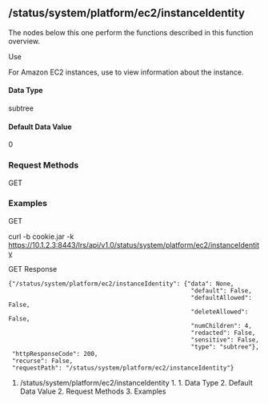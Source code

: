 ## /status/system/platform/ec2/instanceIdentity

The nodes below this one perform the functions described in this function
overview.

Use

For Amazon EC2 instances, use to view information about the instance.

#### Data Type

subtree

#### Default Data Value

0

### Request Methods

GET

### Examples

GET

curl -b cookie.jar -k
https://10.1.2.3:8443/lrs/api/v1.0/status/system/platform/ec2/instanceIdentity

GET Response

    
    
    {"/status/system/platform/ec2/instanceIdentity": {"data": None,
                                                       "default": False,
                                                       "defaultAllowed": False,
                                                       "deleteAllowed": False,
                                                       "numChildren": 4,
                                                       "redacted": False,
                                                       "sensitive": False,
                                                       "type": "subtree"},
     "httpResponseCode": 200,
     "recurse": False,
     "requestPath": "/status/system/platform/ec2/instanceIdentity"}
    

  1. /status/system/platform/ec2/instanceIdentity
    1.       1. Data Type
      2. Default Data Value
    2. Request Methods
    3. Examples

